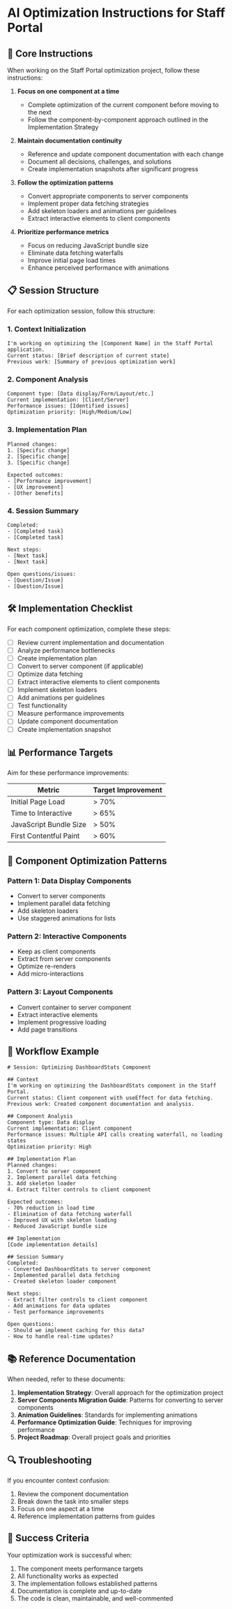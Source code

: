 # AI Optimization Instructions for Staff Portal

## 🎯 Core Instructions

When working on the Staff Portal optimization project, follow these instructions:

1. **Focus on one component at a time**
   - Complete optimization of the current component before moving to the next
   - Follow the component-by-component approach outlined in the Implementation Strategy

2. **Maintain documentation continuity**
   - Reference and update component documentation with each change
   - Document all decisions, challenges, and solutions
   - Create implementation snapshots after significant progress

3. **Follow the optimization patterns**
   - Convert appropriate components to server components
   - Implement proper data fetching strategies
   - Add skeleton loaders and animations per guidelines
   - Extract interactive elements to client components

4. **Prioritize performance metrics**
   - Focus on reducing JavaScript bundle size
   - Eliminate data fetching waterfalls
   - Improve initial page load times
   - Enhance perceived performance with animations

## 📋 Session Structure

For each optimization session, follow this structure:

### 1. Context Initialization
```
I'm working on optimizing the [Component Name] in the Staff Portal application.
Current status: [Brief description of current state]
Previous work: [Summary of previous optimization work]
```

### 2. Component Analysis
```
Component type: [Data display/Form/Layout/etc.]
Current implementation: [Client/Server]
Performance issues: [Identified issues]
Optimization priority: [High/Medium/Low]
```

### 3. Implementation Plan
```
Planned changes:
1. [Specific change]
2. [Specific change]
3. [Specific change]

Expected outcomes:
- [Performance improvement]
- [UX improvement]
- [Other benefits]
```

### 4. Session Summary
```
Completed:
- [Completed task]
- [Completed task]

Next steps:
- [Next task]
- [Next task]

Open questions/issues:
- [Question/Issue]
- [Question/Issue]
```

## 🛠️ Implementation Checklist

For each component optimization, complete these steps:

- [ ] Review current implementation and documentation
- [ ] Analyze performance bottlenecks
- [ ] Create implementation plan
- [ ] Convert to server component (if applicable)
- [ ] Optimize data fetching
- [ ] Extract interactive elements to client components
- [ ] Implement skeleton loaders
- [ ] Add animations per guidelines
- [ ] Test functionality
- [ ] Measure performance improvements
- [ ] Update component documentation
- [ ] Create implementation snapshot

## 📊 Performance Targets

Aim for these performance improvements:

| Metric | Target Improvement |
|--------|-------------------|
| Initial Page Load | > 70% |
| Time to Interactive | > 65% |
| JavaScript Bundle Size | > 50% |
| First Contentful Paint | > 60% |

## 🧩 Component Optimization Patterns

### Pattern 1: Data Display Components
- Convert to server components
- Implement parallel data fetching
- Add skeleton loaders
- Use staggered animations for lists

### Pattern 2: Interactive Components
- Keep as client components
- Extract from server components
- Optimize re-renders
- Add micro-interactions

### Pattern 3: Layout Components
- Convert container to server component
- Extract interactive elements
- Implement progressive loading
- Add page transitions

## 🔄 Workflow Example

```
# Session: Optimizing DashboardStats Component

## Context
I'm working on optimizing the DashboardStats component in the Staff Portal.
Current status: Client component with useEffect for data fetching.
Previous work: Created component documentation and analysis.

## Component Analysis
Component type: Data display
Current implementation: Client component
Performance issues: Multiple API calls creating waterfall, no loading states
Optimization priority: High

## Implementation Plan
Planned changes:
1. Convert to server component
2. Implement parallel data fetching
3. Add skeleton loader
4. Extract filter controls to client component

Expected outcomes:
- 70% reduction in load time
- Elimination of data fetching waterfall
- Improved UX with skeleton loading
- Reduced JavaScript bundle size

## Implementation
[Code implementation details]

## Session Summary
Completed:
- Converted DashboardStats to server component
- Implemented parallel data fetching
- Created skeleton loader component

Next steps:
- Extract filter controls to client component
- Add animations for data updates
- Test performance improvements

Open questions:
- Should we implement caching for this data?
- How to handle real-time updates?
```

## 📚 Reference Documentation

When needed, refer to these documents:

1. **Implementation Strategy**: Overall approach for the optimization project
2. **Server Components Migration Guide**: Patterns for converting to server components
3. **Animation Guidelines**: Standards for implementing animations
4. **Performance Optimization Guide**: Techniques for improving performance
5. **Project Roadmap**: Overall project goals and priorities

## 🔍 Troubleshooting

If you encounter context confusion:
1. Review the component documentation
2. Break down the task into smaller steps
3. Focus on one aspect at a time
4. Reference implementation patterns from guides

## 🏁 Success Criteria

Your optimization work is successful when:
1. The component meets performance targets
2. All functionality works as expected
3. The implementation follows established patterns
4. Documentation is complete and up-to-date
5. The code is clean, maintainable, and well-commented 